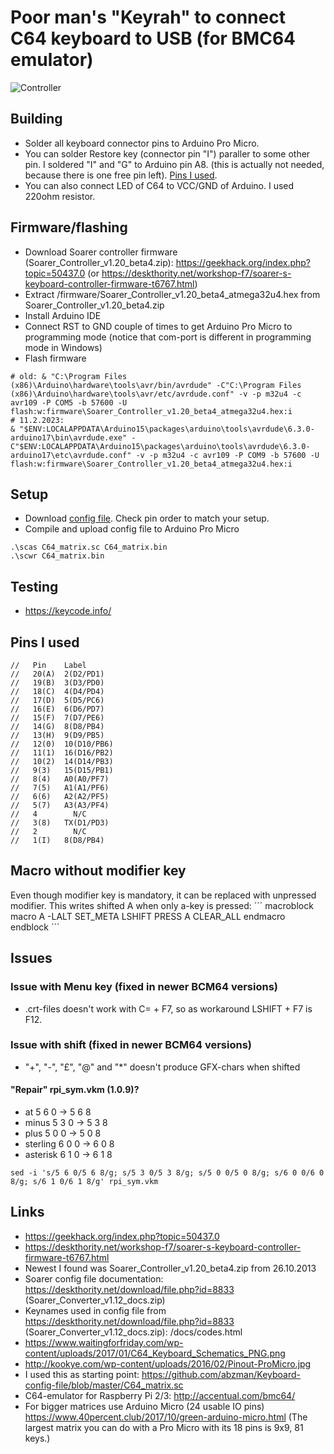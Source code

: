 # Poor man's "Keyrah" to connect C64 keyboard to USB (for BMC64 emulator)

![Controller](https://github.com/mcgurk/Arduino-USB-HID-RetroJoystickAdapter/raw/master/C64_keyboard/Soarer_controller_for_C64.jpg)

## Building
- Solder all keyboard connector pins to Arduino Pro Micro.
- You can solder Restore key (connector pin "I") paraller to some other pin. I soldered "I" and "G" to Arduino pin A8. (this is actually not needed, because there is one free pin left). [Pins I used](https://github.com/mcgurk/Arduino-USB-HID-RetroJoystickAdapter/blob/master/C64_keyboard/README.md#pins-i-used).
- You can also connect LED of C64 to VCC/GND of Arduino. I used 220ohm resistor.

## Firmware/flashing
- Download Soarer controller firmware (Soarer_Controller_v1.20_beta4.zip): https://geekhack.org/index.php?topic=50437.0 (or https://deskthority.net/workshop-f7/soarer-s-keyboard-controller-firmware-t6767.html)
- Extract /firmware/Soarer_Controller_v1.20_beta4_atmega32u4.hex from Soarer_Controller_v1.20_beta4.zip
- Install Arduino IDE
- Connect RST to GND couple of times to get Arduino Pro Micro to programming mode (notice that com-port is different in programming mode in Windows)
- Flash firmware
```
# old: & "C:\Program Files (x86)\Arduino\hardware\tools\avr/bin/avrdude" -C"C:\Program Files (x86)\Arduino\hardware\tools\avr/etc/avrdude.conf" -v -p m32u4 -c avr109 -P COM5 -b 57600 -U flash:w:firmware\Soarer_Controller_v1.20_beta4_atmega32u4.hex:i
# 11.2.2023:
& "$ENV:LOCALAPPDATA\Arduino15\packages\arduino\tools\avrdude\6.3.0-arduino17\bin\avrdude.exe" -C"$ENV:LOCALAPPDATA\Arduino15\packages\arduino\tools\avrdude\6.3.0-arduino17\etc\avrdude.conf" -v -p m32u4 -c avr109 -P COM9 -b 57600 -U flash:w:firmware\Soarer_Controller_v1.20_beta4_atmega32u4.hex:i
```

## Setup
- Download [config file](https://github.com/mcgurk/Arduino-USB-HID-RetroJoystickAdapter/raw/master/C64_keyboard/C64_matrix.sc). Check pin order to match your setup.
- Compile and upload config file to Arduino Pro Micro
```
.\scas C64_matrix.sc C64_matrix.bin
.\scwr C64_matrix.bin
```


## Testing
- https://keycode.info/

## Pins I used
```
//   Pin    Label
//   20(A)  2(D2/PD1)
//   19(B)  3(D3/PD0)
//   18(C)  4(D4/PD4)
//   17(D)  5(D5/PC6)
//   16(E)  6(D6/PD7)
//   15(F)  7(D7/PE6)
//   14(G)  8(D8/PB4)
//   13(H)  9(D9/PB5)
//   12(0)  10(D10/PB6)
//   11(1)  16(D16/PB2)
//   10(2)  14(D14/PB3)
//   9(3)   15(D15/PB1)
//   8(4)   A0(A0/PF7)
//   7(5)   A1(A1/PF6)
//   6(6)   A2(A2/PF5)
//   5(7)   A3(A3/PF4)
//   4        N/C
//   3(8)   TX(D1/PD3)
//   2        N/C
//   1(I)   8(D8/PB4)
```

## Macro without modifier key
Even though modifier key is mandatory, it can be replaced with unpressed modifier. This writes shifted A when only a-key is pressed:
´´´
macroblock
  macro A -LALT
    SET_META LSHIFT
	PRESS A
	CLEAR_ALL
  endmacro
endblock
´´´

## Issues

### Issue with Menu key (fixed in newer BCM64 versions)
- .crt-files doesn't work with C= + F7, so as workaround LSHIFT + F7 is F12.

### Issue with shift (fixed in newer BCM64 versions)

- "+", "-", "£", "@" and "*" doesn't produce GFX-chars when shifted

#### "Repair" rpi_sym.vkm (1.0.9)?
- at 5 6 0 -> 5 6 8
- minus 5 3 0 -> 5 3 8
- plus 5 0 0 -> 5 0 8
- sterling 6 0 0 -> 6 0 8
- asterisk 6 1 0 -> 6 1 8
```
sed -i 's/5 6 0/5 6 8/g; s/5 3 0/5 3 8/g; s/5 0 0/5 0 8/g; s/6 0 0/6 0 8/g; s/6 1 0/6 1 8/g' rpi_sym.vkm
```

## Links

- https://geekhack.org/index.php?topic=50437.0
- https://deskthority.net/workshop-f7/soarer-s-keyboard-controller-firmware-t6767.html
- Newest I found was Soarer_Controller_v1.20_beta4.zip from 26.10.2013
- Soarer config file documentation: https://deskthority.net/download/file.php?id=8833 (Soarer_Converter_v1.12_docs.zip)
- Keynames used in config file from https://deskthority.net/download/file.php?id=8833 (Soarer_Converter_v1.12_docs.zip): /docs/codes.html
- https://www.waitingforfriday.com/wp-content/uploads/2017/01/C64_Keyboard_Schematics_PNG.png
- http://kookye.com/wp-content/uploads/2016/02/Pinout-ProMicro.jpg
- I used this as starting point: https://github.com/abzman/Keyboard-config-file/blob/master/C64_matrix.sc
- C64-emulator for Raspberry Pi 2/3: http://accentual.com/bmc64/
- For bigger matrices use Arduino Micro (24 usable IO pins) https://www.40percent.club/2017/10/green-arduino-micro.html (The largest matrix you can do with a Pro Micro with its 18 pins is 9x9, 81 keys.)
